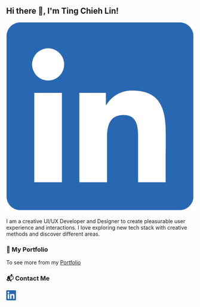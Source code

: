## Hi there 👋, I'm Ting Chieh Lin!
<img src='./img/linkedIn.png' alt='header-cover'/>

I am a creative UI/UX Developer and Designer to create pleasurable user experience and interactions. I love exploring new tech stack with creative methods and discover different areas.

### 💼 My Portfolio

To see more from my [Portfolio](https://tingchiehlin.com/)

### 📬 Contact Me 

<a href="https://www.linkedin.com/in/cooloojayoo/" title="Linked-in"><img src='./img/linkedIn.png' alt='linkedIn' width="26" height="27"/></a>